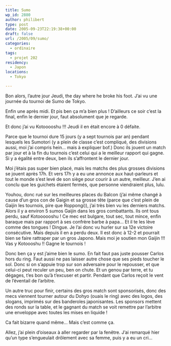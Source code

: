 ```yaml
---
title: Sumo
wp_id: 2880
author: philibert
type: post
date: 2005-09-23T22:19:38+00:00
draft: false
url: /2005/09/sumo/
categories:
  - ordinaire
tags:
  - projet 202
residency:
  - Japon
locations:
  - Tokyo

---
```

Bon alors, l&rsquo;autre jour Jeudi, the day where he broke his foot. J&rsquo;ai vu une journée du tournoi de Sumo de Tokyo.

Enfin une après midi. Et pis ben ça m&rsquo;a bien plus ! D&rsquo;ailleurs ce soir c&rsquo;est la final, enfin le dernier jour, faut absolument que je regarde.

Et donc j&rsquo;ai vu Kotooooshu !!! Jeudi il en était encore à 0 défaite.
  
Parce que le tournoi dure 15 jours (y a sept tournois par an) pendant lesquels les Sumotori (y a plein de classe c&rsquo;est compliqué, des divisions aussi, moi j&rsquo;ai compris hein&#8230; mais à expliquer bof.) Donc ils jouent un match par jour et à la fin du tournois c&rsquo;est celui qui a le meilleur rapport qui gagne. Si y a égalité entre deux, ben ils s&rsquo;affrontent le dernier jour.
  
Moi j&rsquo;étais pas super bien placé, mais les matchs des plus grosses divisions se jouent après 17h. Et vers 17h y a eu une annonce aux haut-parleurs et tout le monde s&rsquo;est levé de son siège pour courir à un autre, meilleur. J&rsquo;en ai conclu que les guichets étaient fermés, que personne viendraient plus, lulu. 

Youhou, donc rué sur les meilleures places du Balcon (j&rsquo;ai même changé à cause d&rsquo;un gros con de Gaigin et sa grosse tête (parce que c&rsquo;est plein de Gaijin les tournois, pire que Roppongi)), j&rsquo;ai très bien vu les derniers matchs. Alors il y a environ 5 sumos Gaijin dans les gros combattants. Ils ont tous perdu, sauf Kotoooooshu ! Ce mec est bulgare, tout sec, tout mince, enfin baraque mais par rapport à ses confrère barbe à papa&#8230; Et il te les lève comme des tongues ! Dingue. Je l&rsquo;ai donc vu hurler sur sa 12e victoire consécutive. Mais depuis il en a perdu deux. Il est donc à 12-2 et pourrait bien se faire rattraper par un gros Japono. Mais moi je soutien mon Gaijin !!! Vas y Kotoooshu !! Gagne le tournois !

Donc ben ça y est j&rsquo;aime bien le sumo. En fait faut pas juste pousser Carlos hors du ring. Faut aussi ne pas laisser autre chose que ses pieds toucher le sol. Donc si on s&rsquo;appuie trop sur son adversaire pour le repousser, et que celui-ci peut reculer un peu, ben on chute. Et un genou par terre, et tu dégages, t&rsquo;es bon qu&rsquo;à t&rsquo;excuser et partir. Pendant que Carlos reçoit le vent de l&rsquo;éventail de l&rsquo;arbitre.

Un autre truc pour finir, certains des gros match sont sponsorisés, donc des mecs viennent tourner autour du Dohyo (ouais le ring) avec des logos, des slogans, imprimés sur des banderoles japonisantes. Les sponsors mettent des ronds sur la table, et le gagnant du match se voit remettre par l&rsquo;arbitre une enveloppe avec toutes les mises en liquide !
  
Ca fait bizarre quand même&#8230; Mais c&rsquo;est comme ça.

Allez, j&rsquo;ai plein d&rsquo;oiseaux à aller regarder par la fenêtre. J&rsquo;ai remarqué hier qu&rsquo;un type s&rsquo;engueulait drôlement avec sa femme, puis y a eu un cri&#8230;